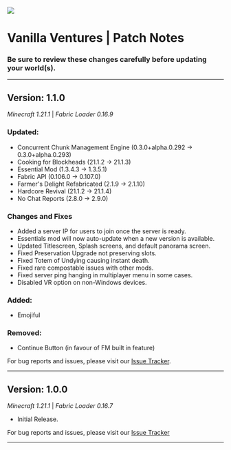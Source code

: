 [![](https://www.bisecthosting.com/images/CF/VanillaVentures/MP_VanillaVentures_affiliate.webp)](https://bisecthosting.com/AMPZ)

# Vanilla Ventures | Patch Notes
### Be sure to review these changes carefully before updating your world(s).

---

## Version: 1.1.0

_Minecraft 1.21.1_ | _Fabric Loader 0.16.9_

### Updated:
- Concurrent Chunk Management Engine (0.3.0+alpha.0.292 → 0.3.0+alpha.0.293)
- Cooking for Blockheads (21.1.2 → 21.1.3)
- Essential Mod (1.3.4.3 → 1.3.5.1)
- Fabric API (0.106.0 → 0.107.0)
- Farmer's Delight Refabricated (2.1.9 → 2.1.10)
- Hardcore Revival (21.1.2 → 21.1.4) 
- No Chat Reports (2.8.0 → 2.9.0)

### Changes and Fixes
- Added a server IP for users to join once the server is ready.
- Essentials mod will now auto-update when a new version is available.
- Updated Titlescreen, Splash screens, and default panorama screen.
- Fixed Preservation Upgrade not preserving slots.
- Fixed Totem of Undying causing instant death.
- Fixed rare compostable issues with other mods.
- Fixed server ping hanging in multiplayer menu in some cases.
- Disabled VR option on non-Windows devices.

### Added:
- Emojiful

### Removed:
- Continue Button (in favour of FM built in feature)

For bug reports and issues, please visit our [Issue Tracker](https://github.com/AMPZNetwork/All-The-Forge).

---

## Version: 1.0.0

_Minecraft 1.21.1_ | _Fabric Loader 0.16.7_

- Initial Release.

For bug reports and issues, please visit our [Issue Tracker](https://github.com/AMPZNetwork/Vanilla-Ventures)

---
